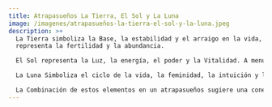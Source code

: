 ```yaml
---
title: Atrapasueños La Tierra, El Sol y La Luna
image: /imagenes/atrapasueños-la-tierra-el-sol-y-la-luna.jpeg
description: >+
  La Tierra simboliza la Base, la estabilidad y el arraigo en la vida, también
  representa la fertilidad y la abundancia.

  El Sol representa la Luz, la energía, el poder y la Vitalidad. A menudo se asocia con la Claridad, la iluminación y el despertar.

  La Luna Simboliza el ciclo de la vida, la feminidad, la intuición y la magia. También representa el misterio, el cambio y la transformación.

  La Combinación de estos elementos en un atrapasueños sugiere una conexión con la Naturaleza, el ciclo de la Vida y la energía cósmica. Promoviendo la armonía y el Bienestar.
---
```

